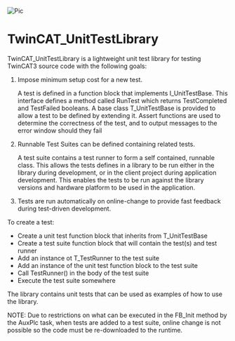 ![Pic](https://github.com/RogerChristopher/tcl_TwinCAT_UnitTestLibrary/blob/main/img/Banner.JPG)

# TwinCAT_UnitTestLibrary

TwinCAT_UnitTestLibrary is a lightweight unit test library for testing TwinCAT3 source code with the following goals:

1. Impose minimum setup cost for a new test.

	A test is defined in a function block that implements I_UnitTestBase. This interface defines a method called RunTest which returns TestCompleted and TestFailed booleans. A base class T_UnitTestBase is provided to allow a test to be defined by extending it. Assert functions are used to determine the correctness of the test, and to output messages to the error window should they fail

2. Runnable Test Suites can be defined containing related tests. 

	A test suite contains a test runner to form a self contained, runnable class. This allows the tests defines in a library to be run either in the library during development, or in the client project during application development. This enables the tests to be run against the library versions and hardware platform to be used in the application.

3. Tests are run automatically on online-change to provide fast feedback during test-driven development.



To create a test:
* Create a unit test function block that inherits from T_UnitTestBase
* Create a test suite function block that will contain the test(s) and test runner
* Add an instance ot T_TestRunner to the test suite
* Add an instance of the unit test function block to the test suite
* Call TestRunner() in the body of the test suite
* Execute the test suite somewhere

The library contains unit tests that can be used as examples of how to use the library.

NOTE: Due to restrictions on what can be executed in the FB_Init method by the AuxPlc task, when tests are added to a test suite, online change is not possible so the code must be re-downloaded to the runtime. 
